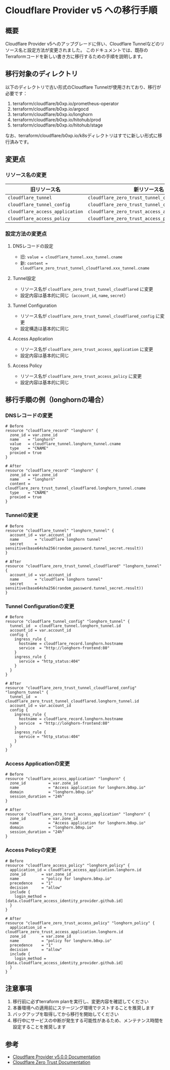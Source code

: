 # Cloudflare Provider v5 への移行手順

## 概要

Cloudflare Provider v5へのアップグレードに伴い、Cloudflare Tunnelなどのリソース名と設定方法が変更されました。
このドキュメントでは、既存のTerraformコードを新しい書き方に移行するための手順を説明します。

## 移行対象のディレクトリ

以下のディレクトリで古い形式のCloudflare Tunnelが使用されており、移行が必要です：

1. terraform/cloudflare/b0xp.io/prometheus-operator
2. terraform/cloudflare/b0xp.io/argocd
3. terraform/cloudflare/b0xp.io/longhorn
4. terraform/cloudflare/b0xp.io/hitohub/prod
5. terraform/cloudflare/b0xp.io/hitohub/stage

なお、terraform/cloudflare/b0xp.io/k8sディレクトリはすでに新しい形式に移行済みです。

## 変更点

### リソース名の変更

| 旧リソース名 | 新リソース名 |
|------------|-------------|
| `cloudflare_tunnel` | `cloudflare_zero_trust_tunnel_cloudflared` |
| `cloudflare_tunnel_config` | `cloudflare_zero_trust_tunnel_cloudflared_config` |
| `cloudflare_access_application` | `cloudflare_zero_trust_access_application` |
| `cloudflare_access_policy` | `cloudflare_zero_trust_access_policy` |

### 設定方法の変更点

1. DNSレコードの設定
   - 旧: `value = cloudflare_tunnel.xxx_tunnel.cname`
   - 新: `content = cloudflare_zero_trust_tunnel_cloudflared.xxx_tunnel.cname`

2. Tunnel設定
   - リソース名が `cloudflare_zero_trust_tunnel_cloudflared` に変更
   - 設定内容は基本的に同じ（`account_id`, `name`, `secret`）

3. Tunnel Configuration
   - リソース名が `cloudflare_zero_trust_tunnel_cloudflared_config` に変更
   - 設定構造は基本的に同じ

4. Access Application
   - リソース名が `cloudflare_zero_trust_access_application` に変更
   - 設定内容は基本的に同じ

5. Access Policy
   - リソース名が `cloudflare_zero_trust_access_policy` に変更
   - 設定内容は基本的に同じ

## 移行手順の例（longhornの場合）

### DNSレコードの変更
```hcl
# Before
resource "cloudflare_record" "longhorn" {
  zone_id = var.zone_id
  name    = "longhorn"
  value   = cloudflare_tunnel.longhorn_tunnel.cname
  type    = "CNAME"
  proxied = true
}

# After
resource "cloudflare_record" "longhorn" {
  zone_id = var.zone_id
  name    = "longhorn"
  content = cloudflare_zero_trust_tunnel_cloudflared.longhorn_tunnel.cname
  type    = "CNAME"
  proxied = true
}
```

### Tunnelの変更
```hcl
# Before
resource "cloudflare_tunnel" "longhorn_tunnel" {
  account_id = var.account_id
  name       = "cloudflare longhorn tunnel"
  secret     = sensitive(base64sha256(random_password.tunnel_secret.result))
}

# After
resource "cloudflare_zero_trust_tunnel_cloudflared" "longhorn_tunnel" {
  account_id = var.account_id
  name       = "cloudflare longhorn tunnel"
  secret     = sensitive(base64sha256(random_password.tunnel_secret.result))
}
```

### Tunnel Configurationの変更
```hcl
# Before
resource "cloudflare_tunnel_config" "longhorn_tunnel" {
  tunnel_id  = cloudflare_tunnel.longhorn_tunnel.id
  account_id = var.account_id
  config {
    ingress_rule {
      hostname = cloudflare_record.longhorn.hostname
      service  = "http://longhorn-frontend:80"
    }
    ingress_rule {
      service = "http_status:404"
    }
  }
}

# After
resource "cloudflare_zero_trust_tunnel_cloudflared_config" "longhorn_tunnel" {
  tunnel_id  = cloudflare_zero_trust_tunnel_cloudflared.longhorn_tunnel.id
  account_id = var.account_id
  config {
    ingress_rule {
      hostname = cloudflare_record.longhorn.hostname
      service  = "http://longhorn-frontend:80"
    }
    ingress_rule {
      service = "http_status:404"
    }
  }
}
```

### Access Applicationの変更
```hcl
# Before
resource "cloudflare_access_application" "longhorn" {
  zone_id          = var.zone_id
  name             = "Access application for longhorn.b0xp.io"
  domain           = "longhorn.b0xp.io"
  session_duration = "24h"
}

# After
resource "cloudflare_zero_trust_access_application" "longhorn" {
  zone_id          = var.zone_id
  name             = "Access application for longhorn.b0xp.io"
  domain           = "longhorn.b0xp.io"
  session_duration = "24h"
}
```

### Access Policyの変更
```hcl
# Before
resource "cloudflare_access_policy" "longhorn_policy" {
  application_id = cloudflare_access_application.longhorn.id
  zone_id       = var.zone_id
  name          = "policy for longhorn.b0xp.io"
  precedence    = "1"
  decision      = "allow"
  include {
    login_method = [data.cloudflare_access_identity_provider.github.id]
  }
}

# After
resource "cloudflare_zero_trust_access_policy" "longhorn_policy" {
  application_id = cloudflare_zero_trust_access_application.longhorn.id
  zone_id       = var.zone_id
  name          = "policy for longhorn.b0xp.io"
  precedence    = "1"
  decision      = "allow"
  include {
    login_method = [data.cloudflare_access_identity_provider.github.id]
  }
}
```

## 注意事項

1. 移行前に必ずterraform planを実行し、変更内容を確認してください
2. 本番環境への適用前にステージング環境でテストすることを推奨します
3. バックアップを取得してから移行を開始してください
4. 移行中にサービスの中断が発生する可能性があるため、メンテナンス時間を設定することを推奨します

## 参考

- [Cloudflare Provider v5.0.0 Documentation](https://registry.terraform.io/providers/cloudflare/cloudflare/latest/docs)
- [Cloudflare Zero Trust Documentation](https://developers.cloudflare.com/cloudflare-one/connections/connect-networks/deployment-guides/terraform/) 